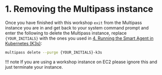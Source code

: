 # 1. Removing the Multipass instance

Once you have finished with this workshop `exit` from the Multipass instance you are in and get back to your system command prompt and enter the following to delete the Multipass instance, replace `{YOUR_INITIALS}` with the ones you used in [4. Running the Smart Agent in Kubernetes (K3s)](https://signalfx.github.io/app-dev-workshop/module3/k3s/):

```bash
multipass delete --purge {YOUR_INITIALS}-k3s
```

!!! note
    If you are using a workshop instance on EC2 please ignore this and just terminate your instance.
